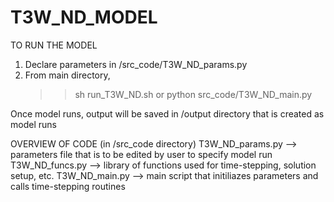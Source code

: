 # T3W_ND_MODEL
TO RUN THE MODEL

1) Declare parameters in /src_code/T3W_ND_params.py
2) From main directory, 
    >> sh run_T3W_ND.sh
    or 
    >> python src_code/T3W_ND_main.py


Once model runs, output will be saved in /output directory that is created as model runs

OVERVIEW OF CODE (in /src_code directory)
T3W_ND_params.py --> parameters file that is to be edited by user to specify model run
T3W_ND_funcs.py  --> library of functions used for time-stepping, solution setup, etc.
T3W_ND_main.py   --> main script that initiliazes parameters and calls time-stepping routines
